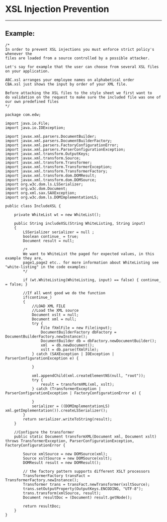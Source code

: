 # XSL Injection Prevention 
-------

## Example:


    /*
    In order to prevent XSL injections you must enforce strict policy's whenever the
    files are loaded from a source controlled by a possible attacker.

    Let's say for example that the user can choose from several XSL files on your application.

    ABC.xsl arranges your employee names on alphabetical order
    CBA.xsl just shows the input by order of your XML file.

    Before attaching the XSL files to the style sheet we first want to 
    do validation on the request to make sure the included file was one of our own predefined files
    */

    package com.edw;

    import java.io.File;
    import java.io.IOException;

    import javax.xml.parsers.DocumentBuilder;
    import javax.xml.parsers.DocumentBuilderFactory;
    import javax.xml.parsers.FactoryConfigurationError;
    import javax.xml.parsers.ParserConfigurationException;
    import javax.xml.transform.OutputKeys;
    import javax.xml.transform.Source;
    import javax.xml.transform.Transformer;
    import javax.xml.transform.TransformerException;
    import javax.xml.transform.TransformerFactory;
    import javax.xml.transform.dom.DOMResult;
    import javax.xml.transform.dom.DOMSource;
    import org.w3c.dom.ls.LSSerializer;
    import org.w3c.dom.Document;
    import org.xml.sax.SAXException;
    import org.w3c.dom.ls.DOMImplementationLS;

    public class IncludeXSL {

        private WhiteList wt = new WhiteList();
        
        public String includeXSL(String WhiteListing, String input)
        {
            LSSerializer serializer = null ;
            boolean continue_ = true;
            Document result = null;
            
            /*
            We want to WhiteList the paged for expected values, in this example they are,
            page1,page2 etc.. for more information about WhiteListing see "white-listing" in the code examples:
            */
            
            if (wt.WhiteListing(WhiteListing, input) == false) { continue_ = false; }
            
            //If all went good we do the function
            if(continue_)
            {
                //LOAD XML FILE
                //Load the XML source
                Document xslt = null; 
                Document xml = null; 
                try {
                    File fXmlFile = new File(input);
                    DocumentBuilderFactory dbFactory = DocumentBuilderFactory.newInstance();
                    DocumentBuilder db = dbFactory.newDocumentBuilder();      
                    xml  = db.newDocument();
                    xslt = db.parse(fXmlFile);
                } catch (SAXException | IOException | ParserConfigurationException e) {
                    
                }
                
                xml.appendChild(xml.createElementNS(null, "root"));
                try {
                    result = transformXML(xml, xslt);
                } catch (TransformerException | ParserConfigurationException | FactoryConfigurationError e) {
                    
                }
                serializer = ((DOMImplementationLS) xml.getImplementation()).createLSSerializer();
            }
            return serializer.writeToString(result); 
        }
        
        //Configure the transformer
        public static Document transformXML(Document xml, Document xslt) throws TransformerException, ParserConfigurationException, FactoryConfigurationError {

            Source xmlSource = new DOMSource(xml);
            Source xsltSource = new DOMSource(xslt);
            DOMResult result = new DOMResult();

            // the factory pattern supports different XSLT processors
            TransformerFactory transFact = TransformerFactory.newInstance();
            Transformer trans = transFact.newTransformer(xsltSource);
            trans.setOutputProperty(OutputKeys.ENCODING, "UTF-8");
            trans.transform(xmlSource, result);
            Document resultDoc = (Document) result.getNode();

            return resultDoc;
        }
    }

